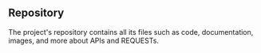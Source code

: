 
## Repository

The project's repository contains all its files such as code, documentation, images, and more about APIs and REQUESTs. 



